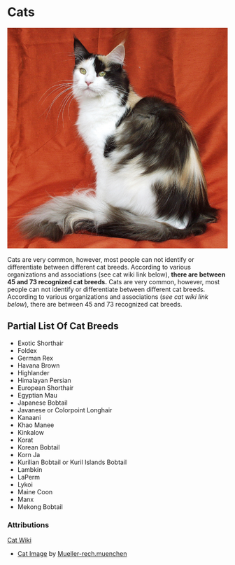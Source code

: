 # Cats

![Cat](cat.jpg)

Cats are very common, however, most people can not identify or differentiate between different cat breeds. According to various organizations and associations (see cat wiki link below), **there are between 45 and 73 recognized cat breeds.**
Cats are very common, however, most people can not identify or differentiate between different cat breeds. According to various organizations and associations (*see cat wiki link below*), there are between 45 and 73 recognized cat breeds.

## Partial List Of Cat Breeds

- Exotic Shorthair
- Foldex
- German Rex
- Havana Brown
- Highlander
- Himalayan Persian
- European Shorthair
- Egyptian Mau
- Japanese Bobtail
- Javanese or Colorpoint Longhair
- Kanaani
- Khao Manee
- Kinkalow
- Korat
- Korean Bobtail
- Korn Ja
- Kurilian Bobtail or Kuril Islands Bobtail
- Lambkin
- LaPerm
- Lykoi
- Maine Coon
- Manx
- Mekong Bobtail

### Attributions

[Cat Wiki](https://en.wikipedia.org/wiki/List_of_cat_breeds)
  - [Cat Image](https://en.wikipedia.org/wiki/List_of_cat_breeds#/media/File:Maine_Coon_female.jpg) by [Mueller-rech.muenchen](https://commons.wikimedia.org/wiki/User:Mueller-rech.muenchen)